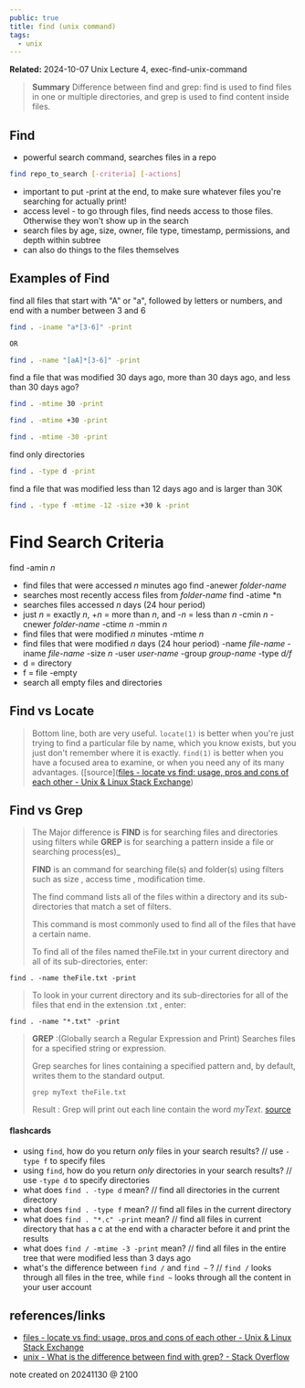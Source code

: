 ```yaml
---
public: true
title: find (unix command)
tags:
  - unix
---
```

**Related:** 2024-10-07 Unix Lecture 4, exec-find-unix-command

> **Summary**
> Difference between find and grep: find is used to find files in one or multiple directories, and grep is used to find content inside files.

## Find
* powerful search command, searches files in a repo
```bash
find repo_to_search [-criteria] [-actions]
```

* important to put -print at the end, to make sure whatever files you're searching for actually print!
* access level - to go through files, find needs access to those files. Otherwise they won't show up in the search
* search files by age, size, owner, file type, timestamp, permissions, and depth within subtree
* can also do things to the files themselves

## Examples of Find
find all files that start with "A" or "a", followed by letters or numbers, and end with a number between 3 and 6
```bash
find . -iname "a*[3-6]" -print

OR

find . -name "[aA]*[3-6]" -print
```

find a file that was modified 30 days ago, more than 30 days ago, and less than 30 days ago?
```bash
find . -mtime 30 -print

find . -mtime +30 -print

find . -mtime -30 -print
```

find only directories
```bash
find . -type d -print
```

find a file that was modified less than 12 days ago and is larger than 30K
```bash
find . -type f -mtime -12 -size +30 k -print
```
# Find Search Criteria
find -amin *n*
* find files that were accessed *n* minutes ago
find -anewer *folder-name*
* searches most recently access files from *folder-name*
find -atime *n
* searches files accessed *n* days (24 hour period)
* just *n* = exactly *n*, +*n* = more than *n*, and -*n* = less than *n*
-cmin *n*
-cnewer *folder-name*
-ctime *n*
-mmin *n*
* find files that were modified *n* minutes
-mtime *n*
* find files that were modified *n* days  (24 hour period)
-name *file-name*
-iname *file-name*
-size *n*
-user *user-name*
-group *group-name*
-type *d/f*
* d = directory
* f = file
-empty
* search all empty files and directories
## Find vs Locate
> Bottom line, both are very useful. `locate(1)` is better when you're just trying to find a particular file by name, which you know exists, but you just don't remember where it is exactly. `find(1)` is better when you have a focused area to examine, or when you need any of its many advantages. ([source]([files - locate vs find: usage, pros and cons of each other - Unix & Linux Stack Exchange](https://unix.stackexchange.com/questions/60205/locate-vs-find-usage-pros-and-cons-of-each-other#:~:text=locate(1)%20is%20better%20when%20you're%20just))

## Find vs Grep
>The Major difference is **FIND** is for searching files and directories using filters while **GREP** is for searching a pattern inside a file or searching process(es)_
>
>**FIND** is an command for searching file(s) and folder(s) using filters such as size , access time , modification time.  
>
>The find command lists all of the files within a directory and its sub-directories that match a set of filters.  
>
>This command is most commonly used to find all of the files that have a certain name.
>
>To find all of the files named theFile.txt in your current directory and all of its sub-directories, enter:  
```
find . -name theFile.txt -print
```
>To look in your current directory and its sub-directories for all of the files that end in the extension .txt , enter:  
```
find . -name "*.txt" -print
```
>**GREP** :(Globally search a Regular Expression and Print)
>Searches files for a specified string or expression.
>
>Grep searches for lines containing a specified pattern and, by default, writes them to the standard output.
>
>`grep myText theFile.txt`
>
>Result : Grep will print out each line contain the word _myText_. [source](https://stackoverflow.com/questions/43165447/what-is-the-difference-between-find-with-grep)

#### flashcards
* using `find`, how do you return *only* files in your search results? // use `-type f` to specify files
* using `find`, how do you return *only* directories in your search results? // use `-type d` to specify directories
* what does `find . -type d` mean? // find all directories in the current directory
* what does `find . -type f` mean? // find all files in the current directory
* what does `find . "*.c" -print` mean? // find all files in current directory that has a c at the end with a character before it and print the results
* what does `find / -mtime -3 -print` mean? // find all files in the entire tree that were modified less than 3 days ago
* what's the difference between `find /` and `find ~` ? // `find /` looks through all files in the tree, while `find ~` looks through all the content in your user account

## references/links
* [files - locate vs find: usage, pros and cons of each other - Unix & Linux Stack Exchange](https://unix.stackexchange.com/questions/60205/locate-vs-find-usage-pros-and-cons-of-each-other#:~:text=locate(1)%20is%20better%20when%20you're%20just)
* [unix - What is the difference between find with grep? - Stack Overflow](https://stackoverflow.com/questions/43165447/what-is-the-difference-between-find-with-grep)

note created on 20241130 @ 2100